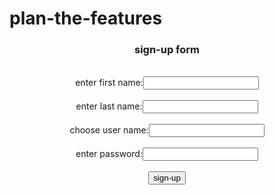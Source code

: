 # plan-the-features
<!DOCTYPE html>
<html>
<head>
<title>sign up form</title>
</head>
<body>
<center><h3>sign-up form</h3></center><br>
<center>enter first name:<input type="textbox" name="" value=""></center><br>
<center>enter last name:<input type="textbox" name="" value=""></center><br>
<center>choose user name:<input type="textbox" name="" value=""></center><br>
<center>enter password:<input type="textbox" name="" value=""></center><br>
<center><input type="button" name="" value="sign-up"></center>
</body>
</html>
